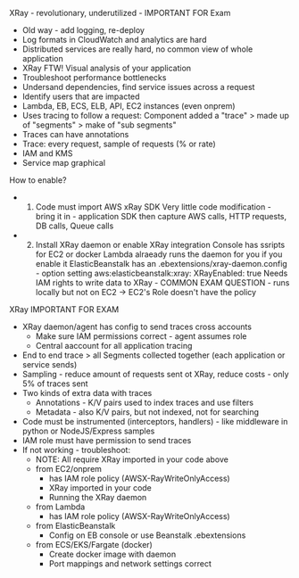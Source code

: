 XRay - revolutionary, underutilized - IMPORTANT FOR Exam
- Old way - add logging, re-deploy
- Log formats in CloudWatch and analytics are hard
- Distributed services are really hard, no common view of whole application
- XRay FTW! Visual analysis of your application
- Troubleshoot performance bottlenecks
- Undersand dependencies, find service issues across a request
- Identify users that are impacted
- Lambda, EB, ECS, ELB, API, EC2 instances (even onprem)
- Uses tracing to follow a request:
  Component added a "trace" > made up of "segments" > make of "sub segments"
- Traces can have annotations
- Trace: every request, sample of requests (% or rate)
- IAM and KMS
- Service map graphical

How to enable?
- 1) Code must import AWS xRay SDK
  Very little code modification - bring it in - application SDK then capture AWS calls, HTTP requests, DB calls, Queue calls
- 2) Install XRay daemon or enable XRay integration
  Console has ssripts for EC2 or docker
  Lambda alraeady runs the daemon for you if you enable it
  ElasticBeanstalk has an .ebextensions/xray-daemon.config - option setting aws:elasticbeanstalk:xray: XRayEnabled: true
  Needs IAM rights to write data to XRay - COMMON EXAM QUESTION - runs locally but not on EC2 -> EC2's Role doesn't have the policy

XRay IMPORTANT FOR EXAM
- XRay daemon/agent has config to send traces cross accounts
  - Make sure IAM permissions correct - agent assumes role
  - Central aaccount for all application tracing
- End to end trace > all Segments collected together (each application or service sends)
- Sampling - reduce amount of requests sent ot XRay, reduce costs - only 5% of traces sent
- Two kinds of extra data with traces
  - Annotations - K/V pairs used to index traces and use filters
  - Metadata - also K/V pairs, but not indexed, not for searching
- Code must be instrumented (interceptors, handlers) - like middleware in python or NodeJS/Express samples
- IAM role must have permission to send traces
- If not working - troubleshoot:
  - NOTE: All require XRay imported in your code above
  - from EC2/onprem
    - has IAM role policy (AWSX-RayWriteOnlyAccess)
    - XRay imported in your code
    - Running the XRay daemon
  - from Lambda
    - has IAM role policy (AWSX-RayWriteOnlyAccess)
  - from ElasticBeanstalk
    - Config on EB console or use Beanstalk .ebextensions
  - from ECS/EKS/Fargate (docker)
    - Create docker image with daemon
	- Port mappings and network settings correct
